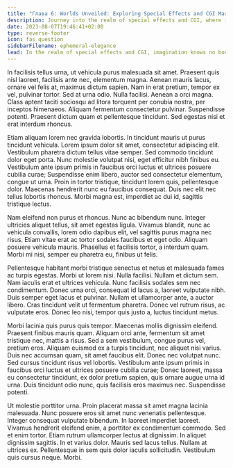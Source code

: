 ```yaml
---
title: "Глава 6: Worlds Unveiled: Exploring Special Effects and CGI Marvels"
description: Journey into the realm of special effects and CGI, where imagination knows no bounds.
date: 2023-08-07T19:46:41+02:00
type: reverse-footer
icon: fas question
sidebarFilename: ephemeral-elegance
lead: In the realm of special effects and CGI, imagination knows no bounds, and the impossible becomes possible. Embark on a journey with us as we unravel the mysteries of visual sorcery, where worlds are born from the depths of imagination, and marvels unfold before our very eyes.
---
```

In facilisis tellus urna, ut vehicula purus malesuada sit amet. Praesent quis nisl laoreet, facilisis ante nec, elementum magna. Aenean mauris lacus, ornare vel felis at, maximus dictum sapien. Nam in erat pretium, tempor ex vel, pulvinar tortor. Sed at urna odio. Nulla facilisi. Aenean a orci magna. Class aptent taciti sociosqu ad litora torquent per conubia nostra, per inceptos himenaeos. Aliquam fermentum consectetur pulvinar. Suspendisse potenti. Praesent dictum quam et pellentesque tincidunt. Sed egestas nisi et erat interdum rhoncus.

Etiam aliquam lorem nec gravida lobortis. In tincidunt mauris ut purus tincidunt vehicula. Lorem ipsum dolor sit amet, consectetur adipiscing elit. Vestibulum pharetra dictum tellus vitae semper. Sed commodo tincidunt dolor eget porta. Nunc molestie volutpat nisi, eget efficitur nibh finibus eu. Vestibulum ante ipsum primis in faucibus orci luctus et ultrices posuere cubilia curae; Suspendisse enim libero, auctor sed consectetur elementum, congue ut urna. Proin in tortor tristique, tincidunt lorem quis, pellentesque dolor. Maecenas hendrerit nunc eu faucibus consequat. Duis nec elit nec tellus lobortis rhoncus. Morbi magna est, imperdiet ac dui id, sagittis tristique lectus.

Nam eleifend non purus et rhoncus. Nunc ac bibendum nunc. Integer ultricies aliquet tellus, sit amet egestas ligula. Vivamus blandit, nunc ac vehicula convallis, lorem odio dapibus elit, vel sagittis purus magna nec risus. Etiam vitae erat ac tortor sodales faucibus et eget odio. Aliquam posuere vehicula mauris. Phasellus et facilisis tortor, a interdum quam. Morbi mi nisi, semper eu pharetra eu, finibus ut felis.

Pellentesque habitant morbi tristique senectus et netus et malesuada fames ac turpis egestas. Morbi ut lorem nisi. Nulla facilisi. Nullam et dictum sem. Nam iaculis erat et ultrices vehicula. Nunc facilisis sodales sem nec condimentum. Donec urna orci, consequat id lacus a, laoreet vulputate nibh. Duis semper eget lacus et pulvinar. Nullam et ullamcorper ante, a auctor libero. Cras tincidunt velit ut fermentum pharetra. Donec vel rutrum risus, ac vulputate eros. Donec leo nisi, tempor quis justo a, luctus tincidunt metus.

Morbi lacinia quis purus quis tempor. Maecenas mollis dignissim eleifend. Praesent finibus mauris quam. Aliquam orci ante, fermentum sit amet tristique nec, mattis a risus. Sed a sem vestibulum, congue purus vel, pretium eros. Aliquam euismod ex a turpis tincidunt, nec aliquet nisi varius. Duis nec accumsan quam, sit amet faucibus elit. Donec nec volutpat nunc. Sed cursus tincidunt risus vel lobortis. Vestibulum ante ipsum primis in faucibus orci luctus et ultrices posuere cubilia curae; Donec laoreet, massa eu consectetur tincidunt, ex dolor pretium sapien, quis ornare augue urna id urna. Duis tincidunt odio nunc, quis facilisis eros maximus nec. Suspendisse potenti.

Ut molestie porttitor urna. Proin placerat massa sit amet magna lacinia malesuada. Nunc posuere eros sit amet nunc venenatis pellentesque. Integer consequat vulputate bibendum. In laoreet imperdiet laoreet. Vivamus hendrerit eleifend enim, a porttitor ex condimentum commodo. Sed et enim tortor. Etiam rutrum ullamcorper lectus at dignissim. In aliquet dignissim sagittis. In et varius dolor. Mauris sed lacus tellus. Nullam at ultrices ex. Pellentesque in sem quis dolor iaculis sollicitudin. Vestibulum quis cursus neque. Morbi.